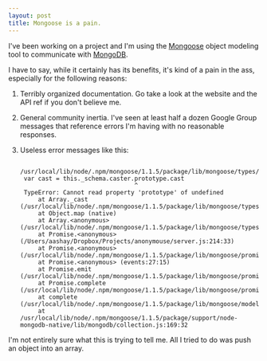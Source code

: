 ```yaml
---
layout: post
title: Mongoose is a pain.
---
```


I've been working on a project and I'm using the [Mongoose](http://mongoosejs.com/) object modeling tool to communicate with [MongoDB](http://mongodb.com).  

I have to say, while it certainly has its benefits, it's kind of a pain in the ass, especially for the following reasons:  

1. Terribly organized documentation.  Go take a look at the website and the API ref if you don't believe me.
2. General community inertia.  I've seen at least half a dozen Google Group messages that reference errors I'm having with no reasonable responses. 
3. Useless error messages like this:  

        /usr/local/lib/node/.npm/mongoose/1.1.5/package/lib/mongoose/types/array.js:62
        var cast = this._schema.caster.prototype.cast
                                       ^
        TypeError: Cannot read property 'prototype' of undefined
            at Array._cast (/usr/local/lib/node/.npm/mongoose/1.1.5/package/lib/mongoose/types/array.js:62:33)
            at Object.map (native)
            at Array.<anonymous> (/usr/local/lib/node/.npm/mongoose/1.1.5/package/lib/mongoose/types/array.js:129:36)
            at Promise.<anonymous> (/Users/aashay/Dropbox/Projects/anonymouse/server.js:214:33)
            at Promise.<anonymous> (/usr/local/lib/node/.npm/mongoose/1.1.5/package/lib/mongoose/promise.js:120:8)
            at Promise.<anonymous> (events:27:15)
            at Promise.emit (/usr/local/lib/node/.npm/mongoose/1.1.5/package/lib/mongoose/promise.js:57:38)
            at Promise.complete (/usr/local/lib/node/.npm/mongoose/1.1.5/package/lib/mongoose/promise.js:68:20)
            at complete (/usr/local/lib/node/.npm/mongoose/1.1.5/package/lib/mongoose/model.js:73:13)
            at /usr/local/lib/node/.npm/mongoose/1.1.5/package/support/node-mongodb-native/lib/mongodb/collection.js:169:32


I'm not entirely sure what this is trying to tell me.  All I tried to do was push an object into an array.

